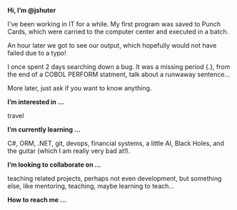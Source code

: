 
**Hi, I’m @jshuter**

I've been working in IT for a while. My first program was saved to Punch Cards, which were carried to the computer center and executed in a batch.  

An hour later we got to see our output, which hopefully would not have failed due to a typo!

I once spent 2 days searching down a bug.  It was a missing period {.}, from the end of a COBOL PERFORM statment, talk about a runwaway sentence...

More later, just ask if you want to know anything. 

**I’m interested in ...**

travel 

**I’m currently learning ...**

C#, ORM, .NET, git, devops, financial systems, a little AI, Black Holes, and the guitar (which I am really very bad at!).

**I’m looking to collaborate on ...**

teaching related projects, perhaps not even development, but something else, like mentoring, teaching, maybe learning to teach...

**How to reach me ...**

<!---
jshuter/jshuter is a ✨ special ✨ repository because its `README.md` (this file) appears on your GitHub profile.
You can click the Preview link to take a look at your changes.
--->

